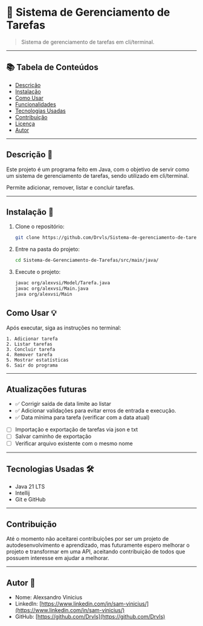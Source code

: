 # 📝 Sistema de Gerenciamento de Tarefas

> Sistema de gerenciamento de tarefas em cli/terminal.
---

## 📚 Tabela de Conteúdos

- [Descrição](#descrição)
- [Instalação](#instalação)
- [Como Usar](#como-usar)
- [Funcionalidades](#funcionalidades)
- [Tecnologias Usadas](#tecnologias-usadas)
- [Contribuição](#contribuição)
- [Licença](#licença)
- [Autor](#autor)

---

##  Descrição 🧾

Este projeto é um programa feito em Java, com o objetivo de servir como um sistema de gerenciamento de tarefas, sendo utilizado em cli/terminal.

Permite adicionar, remover, listar e concluir tarefas.

---

##  Instalação 🚀

1. Clone o repositório:
   ```bash
   git clone https://github.com/Drvls/Sistema-de-gerenciamento-de-tarefas-cli.git
   ```

2. Entre na pasta do projeto:
   ```bash
   cd Sistema-de-Gerenciamento-de-Tarefas/src/main/java/
   ```

3. Execute o projeto:
   ```bash
   javac org/alexvsi/Model/Tarefa.java
   javac org/alexvsi/Main.java
   java org/alexvsi/Main
   ```

##  Como Usar 💡

Após executar, siga as instruções no terminal:  

```text
1. Adicionar tarefa
2. Listar tarefas
3. Concluir tarefa
4. Remover tarefa
5. Mostrar estatísticas
6. Sair do programa

```
---

##  Atualizações futuras

- ✅ Corrigir saída de data limite ao listar
- ✅ Adicionar validações para evitar erros de entrada e execução.
- ✅ Data mínima para tarefa (verificar com a data atual)
- [ ] Importação e exportação de tarefas via json e txt
- [ ] Salvar caminho de exportação
- [ ] Verificar arquivo existente com o mesmo nome
---

##  Tecnologias Usadas 🛠

- Java 21 LTS
- Intellij
- Git e GitHub

---

##  Contribuição

Até o momento não aceitarei contribuições por ser um projeto de autodesenvolvimento e aprendizado, mas futuramente espero melhorar o projeto e transformar em uma API, aceitando contribuição de todos que possuem interesse em ajudar a melhorar.

---

##  Autor 👤

- Nome: Alexsandro Vinicius
- LinkedIn: [https://www.linkedin.com/in/sam-vinicius/](https://www.linkedin.com/in/sam-vinicius/)
- GitHub: [https://github.com/Drvls](https://github.com/Drvls)